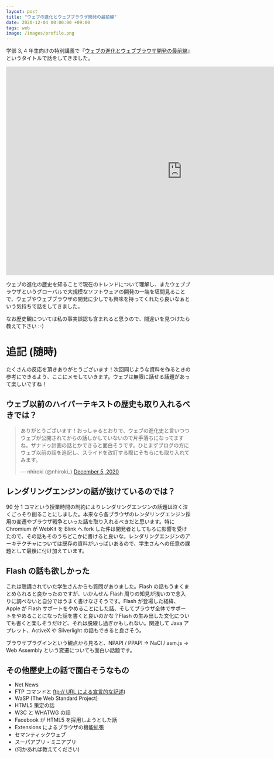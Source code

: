 ```yaml
---
layout: post
title: "ウェブの進化とウェブブラウザ開発の最前線"
date: 2020-12-04 00:00:00 +09:00
tags: web
image: /images/profile.png
---
```


学部 3, 4 年生向けの特別講義で『[ウェブの進化とウェブブラウザ開発の最前線](https://docs.google.com/presentation/d/e/2PACX-1vQA7761ZtEk8uqs6wQ3sOsXo2B-IGpsvRHHftseFDoPTcE4Jq0TPCuX92GrLeL0D4wkJNhUk0jVxE3V/pub?start=false&loop=false&delayms=3000)』というタイトルで話をしてきました。

<div class="youtube"><iframe src="https://docs.google.com/presentation/d/e/2PACX-1vQA7761ZtEk8uqs6wQ3sOsXo2B-IGpsvRHHftseFDoPTcE4Jq0TPCuX92GrLeL0D4wkJNhUk0jVxE3V/embed?start=false&loop=false&delayms=3000" frameborder="0" width="960" height="569" allowfullscreen="true" mozallowfullscreen="true" webkitallowfullscreen="true"></iframe></div>

ウェブの進化の歴史を知ることで現在のトレンドについて理解し、またウェブブラウザというグローバルで大規模なソフトウェアの開発の一端を垣間見ることで、ウェブやウェブブラウザの開発に少しでも興味を持ってくれたら良いなぁという気持ちで話をしてきました。

なお歴史観については私の事実誤認も含まれると思うので、間違いを見つけたら教えて下さい :-)

# 追記 (随時)

たくさんの反応を頂きありがとうございます！次回同じような資料を作るときの参考にできるよう、ここにメモしていきます。ウェブは無限に話せる話題があって楽しいですね！

## ウェブ以前のハイパーテキストの歴史も取り入れるべきでは？

<blockquote class="twitter-tweet"><p lang="ja" dir="ltr">ありがとうございます！おっしゃるとおりで、ウェブの進化史と言いつつウェブが公開されてからの話しかしていないので片手落ちになってますね。ザナドゥ計画の話とかできると面白そうです。ひとまずブログの方にウェブ以前の話を追記し、スライドを改訂する際にそちらにも取り入れてみます。</p>&mdash; nhiroki (@nhiroki_) <a href="https://twitter.com/nhiroki_/status/1335034990023778304?ref_src=twsrc%5Etfw">December 5, 2020</a></blockquote> <script async src="https://platform.twitter.com/widgets.js" charset="utf-8"></script>

## レンダリングエンジンの話が抜けているのでは？

90 分 1 コマという授業時間の制約によりレンダリングエンジンの話題は泣く泣くごっそり削ることにしました。本来なら各ブラウザのレンダリングエンジン採用の変遷やブラウザ戦争といった話を取り入れるべきだと思います。特に Chromium が WebKit を Blink へ fork した件は開発者としてもろに影響を受けたので、その話もそのうちどこかに書けると良いな。レンダリングエンジンのアーキテクチャについては既存の資料がいっぱいあるので、学生さんへの任意の課題として最後に付け加えています。

## Flash の話も欲しかった

これは聴講されていた学生さんからも質問がありました。Flash の話もうまくまとめられると良かったのですが、いかんせん Flash 周りの知見が浅いので念入りに調べないと自分ではうまく書けなさそうです。Flash が登場した経緯、Apple が Flash サポートをやめることにした話、そしてブラウザ全体でサポートをやめることになった話を書くと良いのかな？Flash の生み出した文化についても書くと楽しそうだけど、それは脱線し過ぎかもしれない。関連して Java アプレット、ActiveX や Silverlight の話もできると良さそう。

ブラウザプラグインという観点から見ると、NPAPI / PPAPI → NaCl / asm.js → Web Assembly という変遷についても面白い話題です。

## その他歴史上の話で面白そうなもの

- Net News
- FTP コマンドと [ftp:// URL による宣言的な記述](https://twitter.com/naka_aki_spl/status/1335390489936240640))
- WaSP (The Web Standard Project)
- HTML5 策定の話
- W3C と WHATWG の話
- Facebook が HTML5 を採用しようとした話
- Extensions によるブラウザの機能拡張
- セマンティックウェブ
- スーパアプリ・ミニアプリ
- (何かあれば教えてください)
